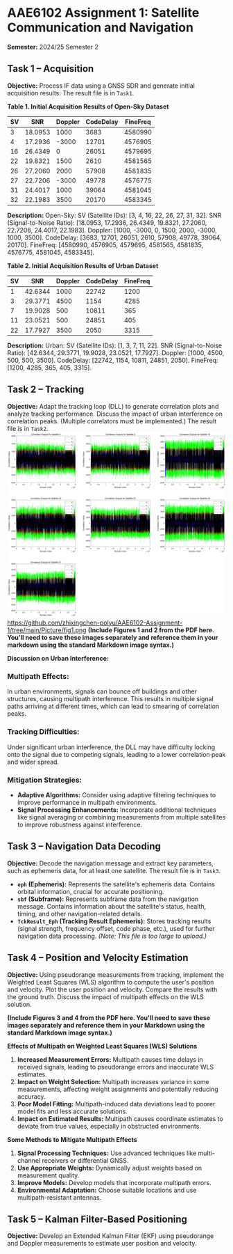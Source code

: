# AAE6102 Assignment 1: Satellite Communication and Navigation

**Semester:** 2024/25 Semester 2

## Task 1 – Acquisition

**Objective:** Process IF data using a GNSS SDR and generate initial acquisition results.  The result file is in `Task1`.

**Table 1. Initial Acquisition Results of Open-Sky Dataset**

| SV | SNR       | Doppler | CodeDelay | FineFreq    |
|----|-----------|---------|-----------|-------------|
| 3  | 18.0953   | 1000    | 3683      | 4580990     |
| 4  | 17.2936   | -3000   | 12701     | 4576905     |
| 16 | 26.4349   | 0       | 26051     | 4579695     |
| 22 | 19.8321   | 1500    | 2610      | 4581565     |
| 26 | 27.2060   | 2000    | 57908     | 4581835     |
| 27 | 22.7206   | -3000   | 49778     | 4576775     |
| 31 | 24.4017   | 1000    | 39064     | 4581045     |
| 32 | 22.1983   | 3500    | 20170     | 4583345     |

**Description:** Open-Sky: SV (Satellite IDs): [3, 4, 16, 22, 26, 27, 31, 32]. SNR (Signal-to-Noise Ratio): [18.0953, 17.2936, 26.4349, 19.8321, 27.2060, 22.7206, 24.4017, 22.1983]. Doppler: [1000, -3000, 0, 1500, 2000, -3000, 1000, 3500]. CodeDelay: [3683, 12701, 26051, 2610, 57908, 49778, 39064, 20170]. FineFreq: [4580990, 4576905, 4579695, 4581565, 4581835, 4576775, 4581045, 4583345].


**Table 2. Initial Acquisition Results of Urban Dataset**

| SV | SNR       | Doppler | CodeDelay | FineFreq |
|----|-----------|---------|-----------|----------|
| 1  | 42.6344   | 1000    | 22742     | 1200     |
| 3  | 29.3771   | 4500    | 1154      | 4285     |
| 7  | 19.9028   | 500     | 10811     | 365      |
| 11 | 23.0521   | 500     | 24851     | 405      |
| 22 | 17.7927   | 3500    | 2050      | 3315     |

**Description:** Urban: SV (Satellite IDs): [1, 3, 7, 11, 22]. SNR (Signal-to-Noise Ratio): [42.6344, 29.3771, 19.9028, 23.0521, 17.7927]. Doppler: [1000, 4500, 500, 500, 3500]. CodeDelay: [22742, 1154, 10811, 24851, 2050]. FineFreq: [1200, 4285, 365, 405, 3315].


## Task 2 – Tracking

**Objective:** Adapt the tracking loop (DLL) to generate correlation plots and analyze tracking performance. Discuss the impact of urban interference on correlation peaks. (Multiple correlators must be implemented.) The result file is in `Task2`.
![image](https://github.com/zhixingchen-polyu/AAE6102-Assignment-1/blob/main/Picture/fig1.png)
https://github.com/zhixingchen-polyu/AAE6102-Assignment-1/tree/main/Picture/fig1.png
**(Include Figures 1 and 2 from the PDF here.  You'll need to save these images separately and reference them in your markdown using the standard Markdown image syntax.)**

**Discussion on Urban Interference:**

### Multipath Effects:
In urban environments, signals can bounce off buildings and other structures, causing multipath interference. This results in multiple signal paths arriving at different times, which can lead to smearing of correlation peaks.

### Tracking Difficulties:
Under significant urban interference, the DLL may have difficulty locking onto the signal due to competing signals, leading to a lower correlation peak and wider spread.

### Mitigation Strategies:
* **Adaptive Algorithms:** Consider using adaptive filtering techniques to improve performance in multipath environments.
* **Signal Processing Enhancements:** Incorporate additional techniques like signal averaging or combining measurements from multiple satellites to improve robustness against interference.


## Task 3 – Navigation Data Decoding

**Objective:** Decode the navigation message and extract key parameters, such as ephemeris data, for at least one satellite. The result file is in `Task3`.

* **`eph` (Ephemeris):** Represents the satellite's ephemeris data. Contains orbital information, crucial for accurate positioning.
* **`sbf` (Subframe):** Represents subframe data from the navigation message. Contains information about the satellite's status, health, timing, and other navigation-related details.
* **`TckResult_Eph` (Tracking Result Ephemeris):** Stores tracking results (signal strength, frequency offset, code phase, etc.), used for further navigation data processing.  *(Note: This file is too large to upload.)*


## Task 4 – Position and Velocity Estimation

**Objective:** Using pseudorange measurements from tracking, implement the Weighted Least Squares (WLS) algorithm to compute the user's position and velocity. Plot the user position and velocity. Compare the results with the ground truth. Discuss the impact of multipath effects on the WLS solution.

**(Include Figures 3 and 4 from the PDF here. You'll need to save these images separately and reference them in your Markdown using the standard Markdown image syntax.)**

**Effects of Multipath on Weighted Least Squares (WLS) Solutions**

1. **Increased Measurement Errors:** Multipath causes time delays in received signals, leading to pseudorange errors and inaccurate WLS estimates.
2. **Impact on Weight Selection:** Multipath increases variance in some measurements, affecting weight assignments and potentially reducing accuracy.
3. **Poor Model Fitting:** Multipath-induced data deviations lead to poorer model fits and less accurate solutions.
4. **Impact on Estimated Results:** Multipath causes coordinate estimates to deviate from true values, especially in obstructed environments.

**Some Methods to Mitigate Multipath Effects**

1. **Signal Processing Techniques:** Use advanced techniques like multi-channel receivers or differential GNSS.
2. **Use Appropriate Weights:** Dynamically adjust weights based on measurement quality.
3. **Improve Models:** Develop models that incorporate multipath errors.
4. **Environmental Adaptation:** Choose suitable locations and use multipath-resistant antennas.


## Task 5 – Kalman Filter-Based Positioning

**Objective:** Develop an Extended Kalman Filter (EKF) using pseudorange and Doppler measurements to estimate user position and velocity.

